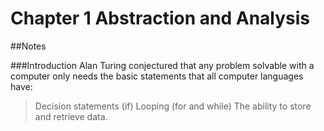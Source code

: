 # Chapter 1 Abstraction and Analysis

##Notes

###Introduction
Alan Turing conjectured that any problem solvable with a computer only needs the
basic statements that all computer languages have: 
> Decision statements (if)
> Looping (for and while)
> The ability to store and retrieve data.